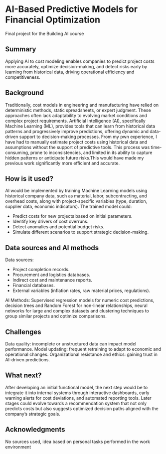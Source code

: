 # AI-Based Predictive Models for Financial Optimization

Final project for the Building AI course

## Summary

Applying AI to cost modeling enables companies to predict project costs more accurately, optimize decision-making, and detect risks early by learning from historical data, driving operational efficiency and competitiveness.

## Background

Traditionally, cost models in engineering and manufacturing have relied on deterministic methods, static spreadsheets, or expert judgment. These approaches often lack adaptability to evolving market conditions and complex project requirements. Artificial Intelligence (AI), specifically Machine Learning (ML), provides tools that can learn from historical data patterns and progressively improve predictions, offering dynamic and data-driven support to decision-making processes. From my pwn experience, I have had to manually estimate project costs using historical data and assumptions without the support of predictive tools. This process was time-consuming, prone to inconsistencies, and limited in its ability to capture hidden patterns or anticipate future risks.This would have made my previous work significantly more efficient and accurate.

## How is it used?

AI would be implemented by training Machine Learning models using historical company data, such as material, labor, subcontracting, and overhead costs, along with project-specific variables (type, duration, supplier data, economic indicators).
The trained model could:

* Predict costs for new projects based on initial parameters.
* Identify key drivers of cost overruns.
* Detect anomalies and potential budget risks.
* Simulate different scenarios to support strategic decision-making.

## Data sources and AI methods

Data sources:
* Project completion records.
* Procurement and logistics databases.
* Indirect cost and maintenance reports.
* Financial databases.
* External variables (inflation rates, raw material prices, regulations).

AI Methods: Supervised regression models for numeric cost predictions, decision trees and Random Forest for non-linear relationships, neural networks for large and complex datasets and clustering techniques to group similar projects and optimize comparisons.

## Challenges

Data quality: incomplete or unstructured data can impact model performance.
Model updating: frequent retraining to adapt to economic and operational changes.
Organizational resistance and ethics: gaining trust in AI-driven predictions.

## What next?

After developing an initial functional model, the next step would be to integrate it into internal systems through interactive dashboards, early warning alerts for cost deviations, and automated reporting tools.
Later stages could evolve towards a recommendation system that not only predicts costs but also suggests optimized decision paths aligned with the company’s strategic goals.

## Acknowledgments

No sources used, idea based on personal tasks performed in the work environment
